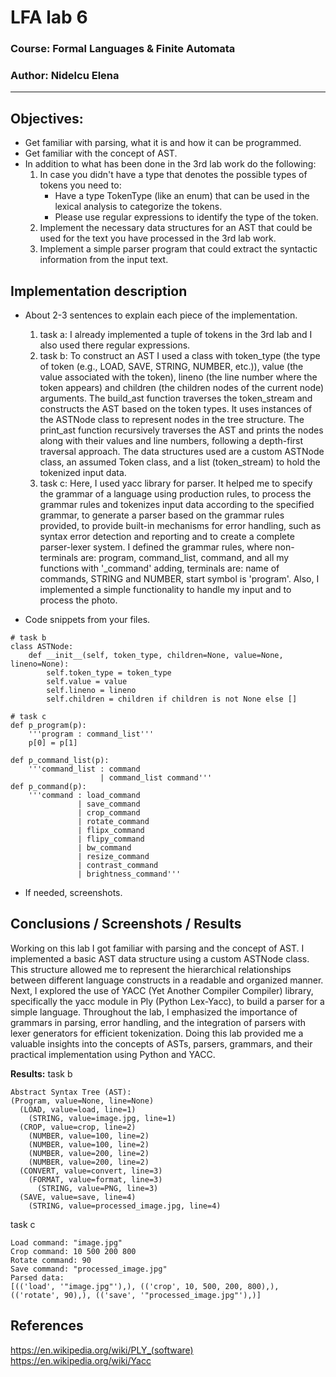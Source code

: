 # LFA lab 6  

### Course: Formal Languages & Finite Automata
### Author: Nidelcu Elena

----


## Objectives:
* Get familiar with parsing, what it is and how it can be programmed.
* Get familiar with the concept of AST.
* In addition to what has been done in the 3rd lab work do the following:
    1. In case you didn't have a type that denotes the possible types of tokens you need to:
        * Have a type TokenType (like an enum) that can be used in the lexical analysis to categorize the tokens.
        * Please use regular expressions to identify the type of the token.
    2. Implement the necessary data structures for an AST that could be used for the text you have processed in the 3rd lab work.
    3. Implement a simple parser program that could extract the syntactic information from the input text.

## Implementation description

* About 2-3 sentences to explain each piece of the implementation.
  1.  task a:
  I already implemented a tuple of tokens in the 3rd lab and I also used there regular expressions.
  2. task b:
  To construct an AST I used a class with token_type (the type of token (e.g., LOAD, SAVE, STRING, NUMBER, etc.)), value (the value associated with the token), lineno (the line number where the token appears) and children (the children nodes of the current node) arguments. The build_ast function traverses the token_stream and constructs the AST based on the token types. It uses instances of the ASTNode class to represent nodes in the tree structure. The print_ast function recursively traverses the AST and prints the nodes along with their values and line numbers, following a depth-first traversal approach. The data structures used are a custom ASTNode class, an assumed Token class, and a list (token_stream) to hold the tokenized input data.
  3. task c:
  Here, I used yacc library for parser. It helped me to specify the grammar of a language using production rules, to process the grammar rules and tokenizes input data according to the specified grammar, to generate a parser based on the grammar rules provided, to provide built-in mechanisms for error handling, such as syntax error detection and reporting and to create a complete parser-lexer system. I defined the grammar rules, where non-terminals are: program, command_list, command, and all my functions with '_command' adding, terminals are: name of commands, STRING and NUMBER, start symbol is 'program'. Also, I implemented a simple functionality to handle my input and to process the photo.

* Code snippets from your files.

```
# task b
class ASTNode:
    def __init__(self, token_type, children=None, value=None, lineno=None):
        self.token_type = token_type
        self.value = value
        self.lineno = lineno
        self.children = children if children is not None else []
```
```
# task c
def p_program(p):
    '''program : command_list'''
    p[0] = p[1]

def p_command_list(p):
    '''command_list : command
                    | command_list command'''
def p_command(p):
    '''command : load_command
               | save_command
               | crop_command
               | rotate_command
               | flipx_command
               | flipy_command
               | bw_command
               | resize_command
               | contrast_command
               | brightness_command'''
```

* If needed, screenshots.


## Conclusions / Screenshots / Results

Working on this lab I got familiar with parsing and the concept of AST. I implemented a basic AST data structure using a custom ASTNode class. This structure allowed me to represent the hierarchical relationships between different language constructs in a readable and organized manner. Next, I explored the use of YACC (Yet Another Compiler Compiler) library, specifically the yacc module in Ply (Python Lex-Yacc), to build a parser for a simple language. Throughout the lab, I emphasized the importance of grammars in parsing, error handling, and the integration of parsers with lexer generators for efficient tokenization. Doing this lab provided me a valuable insights into the concepts of ASTs, parsers, grammars, and their practical implementation using Python and YACC.

**Results:**
task b
```
Abstract Syntax Tree (AST):
(Program, value=None, line=None)
  (LOAD, value=load, line=1)
    (STRING, value=image.jpg, line=1)
  (CROP, value=crop, line=2)
    (NUMBER, value=100, line=2)
    (NUMBER, value=100, line=2)
    (NUMBER, value=200, line=2)
    (NUMBER, value=200, line=2)
  (CONVERT, value=convert, line=3)
    (FORMAT, value=format, line=3)
      (STRING, value=PNG, line=3)
  (SAVE, value=save, line=4)
    (STRING, value=processed_image.jpg, line=4)
```
task c
```
Load command: "image.jpg"
Crop command: 10 500 200 800
Rotate command: 90
Save command: "processed_image.jpg"
Parsed data:
[(('load', '"image.jpg"'),), (('crop', 10, 500, 200, 800),), (('rotate', 90),), (('save', '"processed_image.jpg"'),)]
```
## References
https://en.wikipedia.org/wiki/PLY_(software)
https://en.wikipedia.org/wiki/Yacc